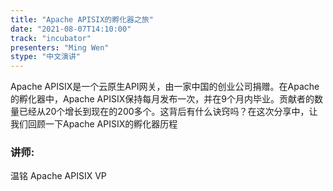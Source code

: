 ```yaml
---
title: "Apache APISIX的孵化器之旅"
date: "2021-08-07T14:10:00" 
track: "incubator"
presenters: "Ming Wen"
stype: "中文演讲"
---
```

Apache APISIX是一个云原生API网关，由一家中国的创业公司捐赠。在Apache的孵化器中，Apache APISIX保持每月发布一次，并在9个月内毕业。贡献者的数量已经从20个增长到现在的200多个。这背后有什么诀窍吗？在这次分享中，让我们回顾一下Apache APISIX的孵化器历程
 ### 讲师: 
 温铭 Apache APISIX VP